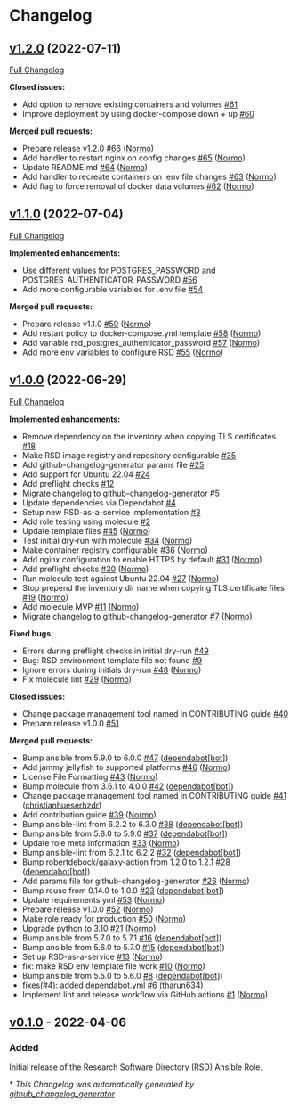 # Changelog

## [v1.2.0](https://github.com/hifis-net/ansible-role-rsd/tree/v1.2.0) (2022-07-11)

[Full Changelog](https://github.com/hifis-net/ansible-role-rsd/compare/v1.1.0...v1.2.0)

**Closed issues:**

- Add option to remove existing containers and volumes [\#61](https://github.com/hifis-net/ansible-role-rsd/issues/61)
- Improve deployment by using docker-compose down + up [\#60](https://github.com/hifis-net/ansible-role-rsd/issues/60)

**Merged pull requests:**

- Prepare release v1.2.0 [\#66](https://github.com/hifis-net/ansible-role-rsd/pull/66) ([Normo](https://github.com/Normo))
- Add handler to restart nginx on config changes [\#65](https://github.com/hifis-net/ansible-role-rsd/pull/65) ([Normo](https://github.com/Normo))
- Update README.md [\#64](https://github.com/hifis-net/ansible-role-rsd/pull/64) ([Normo](https://github.com/Normo))
- Add handler to recreate containers on .env file changes [\#63](https://github.com/hifis-net/ansible-role-rsd/pull/63) ([Normo](https://github.com/Normo))
- Add flag to force removal of docker data volumes [\#62](https://github.com/hifis-net/ansible-role-rsd/pull/62) ([Normo](https://github.com/Normo))

## [v1.1.0](https://github.com/hifis-net/ansible-role-rsd/tree/v1.1.0) (2022-07-04)

[Full Changelog](https://github.com/hifis-net/ansible-role-rsd/compare/v1.0.0...v1.1.0)

**Implemented enhancements:**

- Use different values for POSTGRES\_PASSWORD and  POSTGRES\_AUTHENTICATOR\_PASSWORD [\#56](https://github.com/hifis-net/ansible-role-rsd/issues/56)
- Add more configurable variables for .env file [\#54](https://github.com/hifis-net/ansible-role-rsd/issues/54)

**Merged pull requests:**

- Prepare release v1.1.0 [\#59](https://github.com/hifis-net/ansible-role-rsd/pull/59) ([Normo](https://github.com/Normo))
- Add restart policy to docker-compose.yml template [\#58](https://github.com/hifis-net/ansible-role-rsd/pull/58) ([Normo](https://github.com/Normo))
- Add variable rsd\_postgres\_authenticator\_password [\#57](https://github.com/hifis-net/ansible-role-rsd/pull/57) ([Normo](https://github.com/Normo))
- Add more env variables to configure RSD [\#55](https://github.com/hifis-net/ansible-role-rsd/pull/55) ([Normo](https://github.com/Normo))

## [v1.0.0](https://github.com/hifis-net/ansible-role-rsd/tree/v1.0.0) (2022-06-29)

[Full Changelog](https://github.com/hifis-net/ansible-role-rsd/compare/v0.1.0...v1.0.0)

**Implemented enhancements:**

- Remove dependency on the inventory when copying TLS certificates [\#18](https://github.com/hifis-net/ansible-role-rsd/issues/18)
- Make RSD image registry and repository configurable [\#35](https://github.com/hifis-net/ansible-role-rsd/issues/35)
- Add github-changelog-generator params file [\#25](https://github.com/hifis-net/ansible-role-rsd/issues/25)
- Add support for Ubuntu 22.04 [\#24](https://github.com/hifis-net/ansible-role-rsd/issues/24)
- Add preflight checks [\#12](https://github.com/hifis-net/ansible-role-rsd/issues/12)
- Migrate changelog to github-changelog-generator [\#5](https://github.com/hifis-net/ansible-role-rsd/issues/5)
- Update dependencies via Dependabot [\#4](https://github.com/hifis-net/ansible-role-rsd/issues/4)
- Setup new RSD-as-a-service implementation [\#3](https://github.com/hifis-net/ansible-role-rsd/issues/3)
- Add role testing using molecule [\#2](https://github.com/hifis-net/ansible-role-rsd/issues/2)
- Update template files [\#45](https://github.com/hifis-net/ansible-role-rsd/pull/45) ([Normo](https://github.com/Normo))
- Test initial dry-run with molecule [\#34](https://github.com/hifis-net/ansible-role-rsd/pull/34) ([Normo](https://github.com/Normo))
- Make container registry configurable [\#36](https://github.com/hifis-net/ansible-role-rsd/pull/36) ([Normo](https://github.com/Normo))
- Add nginx configuration to enable HTTPS by default [\#31](https://github.com/hifis-net/ansible-role-rsd/pull/31) ([Normo](https://github.com/Normo))
- Add preflight checks [\#30](https://github.com/hifis-net/ansible-role-rsd/pull/30) ([Normo](https://github.com/Normo))
- Run molecule test against Ubuntu 22.04 [\#27](https://github.com/hifis-net/ansible-role-rsd/pull/27) ([Normo](https://github.com/Normo))
- Stop prepend the inventory dir name when copying TLS certificate files [\#19](https://github.com/hifis-net/ansible-role-rsd/pull/19) ([Normo](https://github.com/Normo))
- Add molecule MVP [\#11](https://github.com/hifis-net/ansible-role-rsd/pull/11) ([Normo](https://github.com/Normo))
- Migrate changelog to github-changelog-generator [\#7](https://github.com/hifis-net/ansible-role-rsd/pull/7) ([Normo](https://github.com/Normo))

**Fixed bugs:**

- Errors during preflight checks in initial dry-run [\#49](https://github.com/hifis-net/ansible-role-rsd/issues/49)
- Bug: RSD environment template file not found [\#9](https://github.com/hifis-net/ansible-role-rsd/issues/9)
- Ignore errors during initials dry-run [\#48](https://github.com/hifis-net/ansible-role-rsd/pull/48) ([Normo](https://github.com/Normo))
- Fix molecule lint [\#29](https://github.com/hifis-net/ansible-role-rsd/pull/29) ([Normo](https://github.com/Normo))

**Closed issues:**

- Change package management tool named in CONTRIBUTING guide [\#40](https://github.com/hifis-net/ansible-role-rsd/issues/40)
- Prepare release v1.0.0 [\#51](https://github.com/hifis-net/ansible-role-rsd/issues/51)

**Merged pull requests:**

- Bump ansible from 5.9.0 to 6.0.0 [\#47](https://github.com/hifis-net/ansible-role-rsd/pull/47) ([dependabot[bot]](https://github.com/apps/dependabot))
- Add jammy jellyfish to supported platforms [\#46](https://github.com/hifis-net/ansible-role-rsd/pull/46) ([Normo](https://github.com/Normo))
- License File Formatting [\#43](https://github.com/hifis-net/ansible-role-rsd/pull/43) ([Normo](https://github.com/Normo))
- Bump molecule from 3.6.1 to 4.0.0 [\#42](https://github.com/hifis-net/ansible-role-rsd/pull/42) ([dependabot[bot]](https://github.com/apps/dependabot))
- Change package management tool named in CONTRIBUTING guide [\#41](https://github.com/hifis-net/ansible-role-rsd/pull/41) ([christianhueserhzdr](https://github.com/christianhueserhzdr))
- Add contribution guide [\#39](https://github.com/hifis-net/ansible-role-rsd/pull/39) ([Normo](https://github.com/Normo))
- Bump ansible-lint from 6.2.2 to 6.3.0 [\#38](https://github.com/hifis-net/ansible-role-rsd/pull/38) ([dependabot[bot]](https://github.com/apps/dependabot))
- Bump ansible from 5.8.0 to 5.9.0 [\#37](https://github.com/hifis-net/ansible-role-rsd/pull/37) ([dependabot[bot]](https://github.com/apps/dependabot))
- Update role meta information [\#33](https://github.com/hifis-net/ansible-role-rsd/pull/33) ([Normo](https://github.com/Normo))
- Bump ansible-lint from 6.2.1 to 6.2.2 [\#32](https://github.com/hifis-net/ansible-role-rsd/pull/32) ([dependabot[bot]](https://github.com/apps/dependabot))
- Bump robertdebock/galaxy-action from 1.2.0 to 1.2.1 [\#28](https://github.com/hifis-net/ansible-role-rsd/pull/28) ([dependabot[bot]](https://github.com/apps/dependabot))
- Add params file for github-changelog-generator [\#26](https://github.com/hifis-net/ansible-role-rsd/pull/26) ([Normo](https://github.com/Normo))
- Bump reuse from 0.14.0 to 1.0.0 [\#23](https://github.com/hifis-net/ansible-role-rsd/pull/23) ([dependabot[bot]](https://github.com/apps/dependabot))
- Update requirements.yml [\#53](https://github.com/hifis-net/ansible-role-rsd/pull/53) ([Normo](https://github.com/Normo))
- Prepare release v1.0.0 [\#52](https://github.com/hifis-net/ansible-role-rsd/pull/52) ([Normo](https://github.com/Normo))
- Make role ready for production [\#50](https://github.com/hifis-net/ansible-role-rsd/pull/50) ([Normo](https://github.com/Normo))
- Upgrade python to 3.10 [\#21](https://github.com/hifis-net/ansible-role-rsd/pull/21) ([Normo](https://github.com/Normo))
- Bump ansible from 5.7.0 to 5.7.1 [\#16](https://github.com/hifis-net/ansible-role-rsd/pull/16) ([dependabot[bot]](https://github.com/apps/dependabot))
- Bump ansible from 5.6.0 to 5.7.0 [\#15](https://github.com/hifis-net/ansible-role-rsd/pull/15) ([dependabot[bot]](https://github.com/apps/dependabot))
- Set up RSD-as-a-service [\#13](https://github.com/hifis-net/ansible-role-rsd/pull/13) ([Normo](https://github.com/Normo))
- fix: make RSD env template file work [\#10](https://github.com/hifis-net/ansible-role-rsd/pull/10) ([Normo](https://github.com/Normo))
- Bump ansible from 5.5.0 to 5.6.0 [\#8](https://github.com/hifis-net/ansible-role-rsd/pull/8) ([dependabot[bot]](https://github.com/apps/dependabot))
- fixes\(\#4\): added dependabot.yml [\#6](https://github.com/hifis-net/ansible-role-rsd/pull/6) ([tharun634](https://github.com/tharun634))
- Implement lint and release workflow via GitHub actions [\#1](https://github.com/hifis-net/ansible-role-rsd/pull/1) ([Normo](https://github.com/Normo))

## [v0.1.0](https://github.com/hifis-net/ansible-role-rsd/releases/tag/v0.1.0) - 2022-04-06

### Added
Initial release of the Research Software Directory (RSD) Ansible Role.


\* *This Changelog was automatically generated by [github_changelog_generator](https://github.com/github-changelog-generator/github-changelog-generator)*
